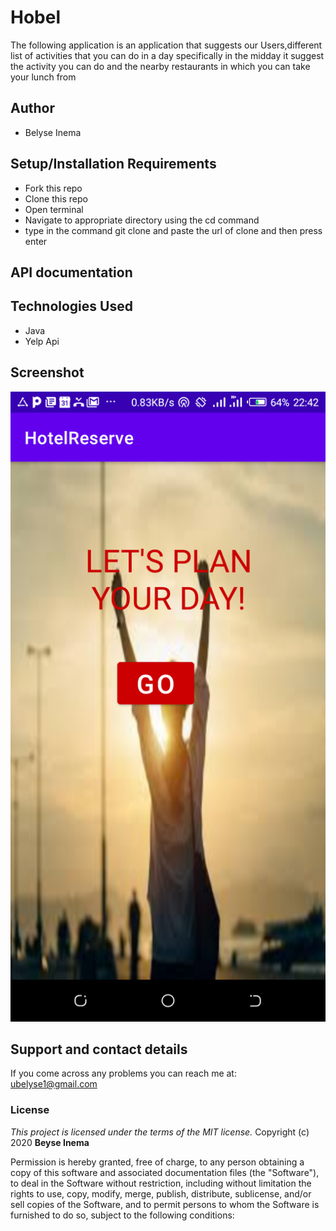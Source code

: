 # Hobel
The following application is an application that suggests our Users,different list of activities that you can do in a day specifically in the midday it suggest the activity you can do and the nearby restaurants in which you can take your lunch from

## Author
- Belyse Inema

## Setup/Installation Requirements
* Fork this repo
* Clone this repo
* Open terminal
* Navigate to appropriate directory using the cd command
* type in the command git clone and paste the url of clone and then press enter

## API documentation

## Technologies Used
* Java
* Yelp Api

## Screenshot
![first Image](/screenshot/homepage.png)

## Support and contact details
If you come across any problems you can reach me at: ubelyse1@gmail.com

### License
*This project is licensed under the terms of the MIT license.*
Copyright (c) 2020 **Beyse Inema**

Permission is hereby granted, free of charge, to any person obtaining a copy
of this software and associated documentation files (the "Software"), to deal
in the Software without restriction, including without limitation the rights
to use, copy, modify, merge, publish, distribute, sublicense, and/or sell
copies of the Software, and to permit persons to whom the Software is
furnished to do so, subject to the following conditions:
